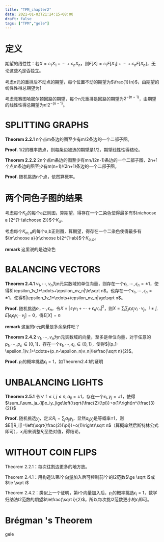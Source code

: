 ```yaml
---
title: "TPM_chapter2"
date: 2021-01-03T21:24:15+08:00
draft: false
tags: ["TPM","gele"]
---
```


# 定义

期望的线性性：若$X=c_1X_1+\cdots+c_nX_n$，则$E[X]=c_1E[X_1]+\cdots+c_nE[X_n]$，无论这些$X_i$是否独立。

考虑n元的重排后不动点的期望，每个位置不动的期望为$\frac{1}{n}$，由期望的线性性得总期望为$1$

考虑竞赛图哈密尔顿回路的期望，每个n元重排是回路的期望为$2^{-(n-1)}$，由期望的线性性得总期望为$n!2^{-(n-1)}$。

# SPLITTING GRAPHS

**Theorem 2.2.1** n个点m条边的图至少有m/2条边的一个二部子图。

**Proof.**  1/2的概率选点，则每条边被选的期望是1/2，期望线性性得结论。

**Theorem 2.2.2** 2n个点m条边的图至少有mn/(2n-1)条边的一个二部子图，2n+1个点m条边的图至少有m(n+1)/(2n+1)条边的一个二部子图。

**Proof.**  随机挑选n个点，依然算概率。

# 两个同色子图的结果

考虑每个$K_n$的每个a正则图，算期望，得存在一个二染色使得最多有${n\choose a }2^{1-{a\choose 2}}$个$K_a$。

考虑每个$K_{m,n}$的每个a,b正则图，算期望，得存在一个二染色使得最多有${m\choose a}{n\choose b}2^{1-ab}$个$K_{a,b}$。

**remark** 这里说的是边染色

# BALANCING VECTORS

**Theorem 2.4.1** $v_1,\cdots,v_n$为n元实数域的单位向量，则存在一个$\epsilon_1,\cdots,\epsilon_n=\pm1$，使得$|\epsilon_1v_1+\cdots+\epsilon_nv_n|\le\sqrt n$。也存在一个$\epsilon_1,\cdots,\epsilon_n=\pm1$，使得$|\epsilon_1v_1+\cdots+\epsilon_nv_n|\ge\sqrt n$。

**Proof.** 随机挑选$\epsilon_1,\cdots,\epsilon_n$，令$X=|\epsilon_1v_1+\cdots+\epsilon_nv_n|^2$，则$X=\sum_i\sum_j\epsilon_i\epsilon_jv_i\cdot v_j$。$i\ne j,E[\epsilon_i\epsilon_jv_i\cdot v_j]=0$，得$E[X]=n$

**remark** 这里的n元向量是多余条件吧？

**Theorem 2.4.2** $v_1,\cdots,v_n$为n元实数域的向量，至多是单位向量，对于任意的$p_1,\cdots,p_n\in[0,1]$，存在一个$\epsilon_1,\cdots,\epsilon_n\in\{0,1\}$，使得$|(p_1-\epsilon_1)v_1+\cdots+(p_n-\epsilon_n)v_n|\le\frac{\sqrt n}{2}$。

**Proof.** $p_i$的概率挑选$\epsilon_i=1$，如Theorem2.4.1的证明

# UNBALANCING LIGHTS

**Theorem 2.5.1** 令$\forall~1\le i,j\le n,a_{ij}=\pm1$，存在一个$x_i,y_j=\pm1$，使得$\sum_i\sum_ja_{ij}x_iy_j\ge\left(\sqrt{\frac{2}{\pi}}+o(1)\right)n^{\frac{3}{2}}$

**Proof.** 随机挑选$y_j$，定义$R_i=\sum_ja_{ij}y_j$，显然$a_{ij}y_j$是等概率$\pm1$，则$E[|R_i|]=\left(\sqrt{\frac{2}{\pi}}+o(1)\right)\sqrt n$（算概率然后斯特林公式即可），$x_i$用来调整$R_i$至绝对值，得结论。

# WITHOUT COIN FLIPS

Theorem 2.2.1：每次往割边更多的地方放。

Theorem 2.4.1：用构造法第$i$个向量加入后可控制前$i$个的l2范数$\ge \sqrt i$或$\le \sqrt i$

Theorem 2.4.2：类似上一个证明，第$i$个向量加入后，$p_i$的概率挑选$\epsilon_i=1$，数学归纳法l2范数的期望$\le\frac{\sqrt i}{2}$，所以每次挑l2范数更小的$\epsilon_i$即可。

# Brégman 's Theorem

gele